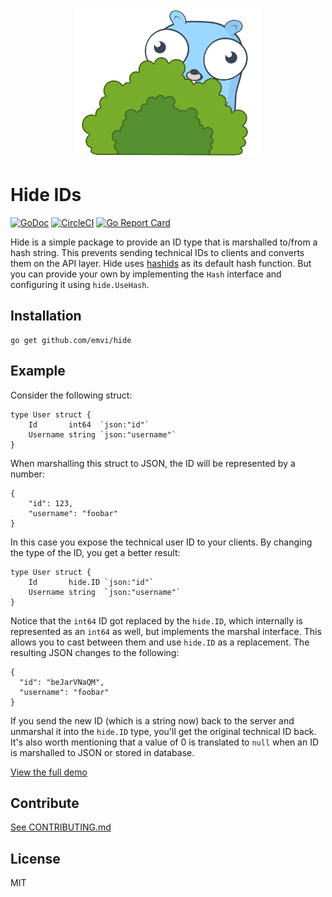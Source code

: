 <p align="center">
    <img src="hidegopher.png" width="300px" />
</p>

# Hide IDs

[![GoDoc](https://godoc.org/github.com/emvi/hide?status.svg)](https://godoc.org/github.com/emvi/hide)
[![CircleCI](https://circleci.com/gh/emvi/hide.svg?style=svg)](https://circleci.com/gh/emvi/hide)
[![Go Report Card](https://goreportcard.com/badge/github.com/emvi/hide)](https://goreportcard.com/report/github.com/emvi/hide)

Hide is a simple package to provide an ID type that is marshalled to/from a hash string.
This prevents sending technical IDs to clients and converts them on the API layer.
Hide uses [hashids](https://github.com/speps/go-hashids) as its default hash function.
But you can provide your own by implementing the `Hash` interface and configuring it using `hide.UseHash`.

## Installation

```
go get github.com/emvi/hide
```

## Example

Consider the following struct:

```
type User struct {
    Id       int64  `json:"id"`
    Username string `json:"username"`
}
```

When marshalling this struct to JSON, the ID will be represented by a number:

```
{
    "id": 123,
    "username": "foobar"
}
```

In this case you expose the technical user ID to your clients. By changing the type of the ID, you get a better result:

```
type User struct {
    Id       hide.ID `json:"id"`
    Username string  `json:"username"`
}
```

Notice that the `int64` ID got replaced by the `hide.ID`, which internally is represented as an `int64` as well, but implements the marshal interface.
This allows you to cast between them and use `hide.ID` as a replacement. The resulting JSON changes to the following:

```
{
  "id": "beJarVNaQM",
  "username": "foobar"
}
```

If you send the new ID (which is a string now) back to the server and unmarshal it into the `hide.ID` type, you'll get the original technical ID back.
It's also worth mentioning that a value of 0 is translated to `null` when an ID is marshalled to JSON or stored in database.

[View the full demo](https://github.com/emvi/hide-example)

## Contribute

[See CONTRIBUTING.md](CONTRIBUTING.md)

## License

MIT
